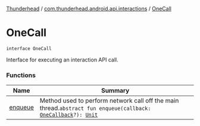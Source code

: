 [Thunderhead](../../index.md) / [com.thunderhead.android.api.interactions](../index.md) / [OneCall](./index.md)

# OneCall

`interface OneCall`

Interface for executing an interaction API call.

### Functions

| Name | Summary |
|---|---|
| [enqueue](enqueue.md) | Method used to perform network call off the main thread.`abstract fun enqueue(callback: `[`OneCallback`](../-one-callback/index.md)`?): `[`Unit`](https://kotlinlang.org/api/latest/jvm/stdlib/kotlin/-unit/index.html) |
